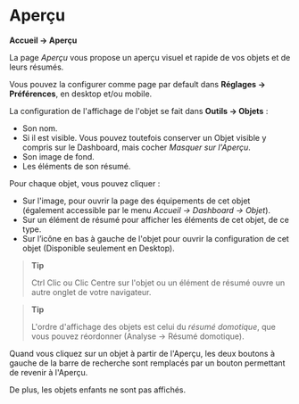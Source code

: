 # Aperçu
**Accueil → Aperçu**

La page *Aperçu* vous propose un aperçu visuel et rapide de vos objets et de leurs résumés.

Vous pouvez la configurer comme page par default dans **Réglages → Préférences**, en desktop et/ou mobile.

La configuration de l'affichage de l'objet se fait dans **Outils → Objets** :
- Son nom.
- Si il est visible. Vous pouvez toutefois conserver un Objet visible y compris sur le Dashboard, mais cocher *Masquer sur l'Aperçu*.
- Son image de fond.
- Les éléments de son résumé.

Pour chaque objet, vous pouvez cliquer :
- Sur l'image, pour ouvrir la page des équipements de cet objet (également accessible par le menu *Accueil → Dashboard → Objet*).
- Sur un élément de résumé pour afficher les éléments de cet objet, de ce type.
- Sur l’icône en bas à gauche de l'objet pour ouvrir la configuration de cet objet (Disponible seulement en Desktop).

> **Tip**
>
> Ctrl Clic ou Clic Centre sur l'objet ou un élément de résumé ouvre un autre onglet de votre navigateur.

> **Tip**
>
> L'ordre d'affichage des objets est celui du *résumé domotique*, que vous pouvez réordonner (Analyse → Résumé domotique).

Quand vous cliquez sur un objet à partir de l'Aperçu, les deux boutons à gauche de la barre de recherche sont remplacés par un bouton permettant de revenir à l'Aperçu.

De plus, les objets enfants ne sont pas affichés.